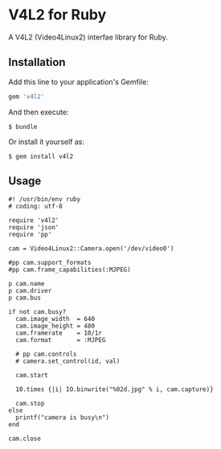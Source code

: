 # V4L2 for Ruby
A V4L2 (Video4Linux2) interfae library for Ruby.

## Installation

Add this line to your application's Gemfile:

```ruby
gem 'v4l2'
```

And then execute:

    $ bundle

Or install it yourself as:

    $ gem install v4l2

## Usage

```
#! /usr/bin/env ruby
# coding: utf-8

require 'v4l2'
require 'json'
require 'pp'

cam = Video4Linux2::Camera.open('/dev/video0')

#pp cam.support_formats
#pp cam.frame_capabilities(:MJPEG)

p cam.name
p cam.driver
p cam.bus

if not cam.busy?
  cam.image_width  = 640
  cam.image_height = 480
  cam.framerate    = 10/1r
  cam.format       = :MJPEG

  # pp cam.controls
  # camera.set_control(id, val)

  cam.start

  10.times {|i| IO.binwrite("%02d.jpg" % i, cam.capture)}

  cam.stop
else
  printf("camera is busy\n")
end

cam.close
```

